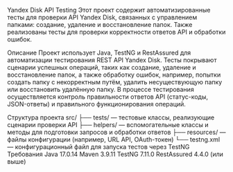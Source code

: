 Yandex Disk API Testing
Этот проект содержит автоматизированные тесты для проверки API Yandex Disk, связанных с управлением папками: создание, удаление и восстановление папок. Также реализованы тесты для проверки корректности ответов API и обработки ошибок.

Описание
Проект использует Java, TestNG и RestAssured для автоматизации тестирования REST API Yandex Disk. Тесты покрывают сценарии успешных операций, таких как создание, удаление и восстановление папок, а также обработку ошибок, например, попытки создать папку с некорректным путём, удалить несуществующую папку или восстановить удалённую папку. В процессе тестирования осуществляется контроль правильности ответов API (статус-коды, JSON-ответы) и правильного функционирования операций.

Структура проекта
src/
├── tests/            — тестовые классы, реализующие сценарии проверки API
├── helpers/          — вспомогательные классы и методы для подготовки запросов и обработки ответов
├── resources/        — файлы конфигурации (например, URL API, OAuth-токен)
└── testng.xml        — конфигурационный файл для запуска тестов через TestNG
Требования
Java 17.0.14
Maven 3.9.11
TestNG 7.11.0
RestAssured 4.4.0 (или выше)

